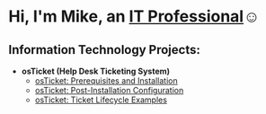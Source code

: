 <h1>Hi, I'm Mike, an <a href="www.linkedin.com/in/mike-allen-28b6ba262">IT Professional</a>☺</h1>

<h2> Information Technology Projects:</h2>

- <b>osTicket (Help Desk Ticketing System)</b>
  - [osTicket: Prerequisites and Installation](https://github.com/1609mike/OSTicket-Prereqs)
  - [osTicket: Post-Installation Configuration](https://github.com/1609mike/Post-install-config)
  - [osTicket: Ticket Lifecycle Examples](https://github.com/1609mike/Ticket-Lifecycle)
